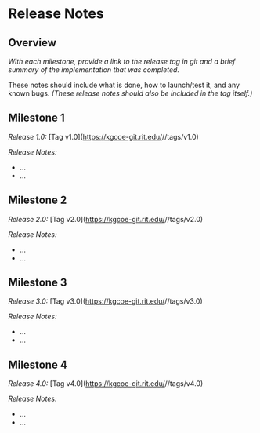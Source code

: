 # Release Notes

## Overview
*With each milestone, provide a link to the release tag in git and a _brief_ summary of the implementation that was completed.*

These notes should include what is done, how to launch/test it, and any known bugs. _(These release notes should also be included in the tag itself.)_

## Milestone 1
*Release 1.0:* [Tag v1.0](https://kgcoe-git.rit.edu/<OWNER USERNAME>/<REPO NAME>/tags/v1.0)

*Release Notes:*
- ...
- ...

## Milestone 2
*Release 2.0:* [Tag v2.0](https://kgcoe-git.rit.edu/<OWNER USERNAME>/<REPO NAME>/tags/v2.0)

*Release Notes:*
- ...
- ...

## Milestone 3
*Release 3.0:* [Tag v3.0](https://kgcoe-git.rit.edu/<OWNER USERNAME>/<REPO NAME>/tags/v3.0)

*Release Notes:*
- ...
- ...

## Milestone 4
*Release 4.0:* [Tag v4.0](https://kgcoe-git.rit.edu/<OWNER USERNAME>/<REPO NAME>/tags/v4.0)

*Release Notes:*
- ...
- ...
